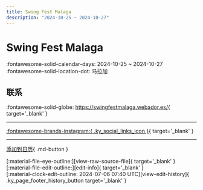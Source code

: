 ```yaml
---
title: Swing Fest Malaga
description: "2024-10-25 ~ 2024-10-27"
---
```


# Swing Fest Malaga 

:fontawesome-solid-calendar-days: 2024-10-25 ~ 2024-10-27  
:fontawesome-solid-location-dot: 马拉加  

## 联系

:fontawesome-solid-globe: <https://swingfestmalaga.webador.es/>{ target='_blank' }  

---

 [:fontawesome-brands-instagram:{ .ky_social_links_icon }](https://instagram.com/swingfestmalaga){ target='_blank' }

---

[添加到日历](https://swing.news/ics/2024/es_ES/swing-fest-malaga-2024){ .md-button }

<div class="ky_page_footer" markdown>
<div class="ky_page_footer_trailing" markdown="span">
[:material-file-eye-outline:][view-raw-source-file]{ target='_blank' }
[:material-file-edit-outline:][edit-info]{ target='_blank' }
</div>
<div class="ky_page_footer_leading" markdown="span">
[:material-clock-edit-outline: 2024-07-06 07:40 UTC][view-edit-history]{ .ky_page_footer_history_button target='_blank' }
</div>
</div>

[view-raw-source-file]: https://github.com/swingdance/events/blob/main/2024/es_ES/swing-fest-malaga-2024.json "查看原始源文件"
[edit-info]: https://github.com/swingdance/events/issues/new?assignees=&labels=update+event&projects=&template=03-update_entity.yml&title=%5B2024%2Fes_ES%5D%20Update%20Event%3A%20Swing%20Fest%20Malaga&region=es_ES&year=2024&id=swing-fest-malaga-2024&name=Swing%20Fest%20Malaga&org_id= "编辑信息"

[view-edit-history]: https://github.com/swingdance/events/commits/main/2024/es_ES/swing-fest-malaga-2024.json "查看编辑历史"
